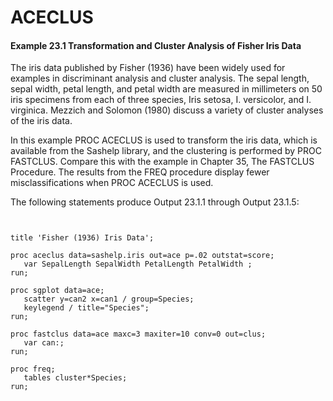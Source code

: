 ACECLUS
=============

#### Example 23.1 Transformation and Cluster Analysis of Fisher Iris Data
The iris data published by Fisher (1936) have been widely used for examples in discriminant analysis and cluster analysis. The sepal length, sepal width, petal length, and petal width are measured in millimeters on 50 iris specimens from each of three species, Iris setosa, I. versicolor, and I. virginica. Mezzich and Solomon (1980) discuss a variety of cluster analyses of the iris data.

In this example PROC ACECLUS is used to transform the iris data, which is available from the Sashelp library, and the clustering is performed by PROC FASTCLUS. Compare this with the example in Chapter 35, The FASTCLUS Procedure. The results from the FREQ procedure display fewer misclassifications when PROC ACECLUS is used.


The following statements produce Output 23.1.1 through Output 23.1.5:


<pre><code>

title 'Fisher (1936) Iris Data';

proc aceclus data=sashelp.iris out=ace p=.02 outstat=score;
   var SepalLength SepalWidth PetalLength PetalWidth ;
run;

proc sgplot data=ace;
   scatter y=can2 x=can1 / group=Species;   
   keylegend / title="Species";
run;

proc fastclus data=ace maxc=3 maxiter=10 conv=0 out=clus;
   var can:;
run;

proc freq;
   tables cluster*Species;
run;
</code></pre>
